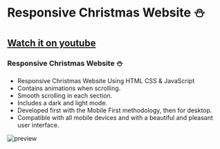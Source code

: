 # Responsive Christmas Website ⛄️

## [Watch it on youtube](https://youtu.be/HrZSQpxfIxw)

### Responsive Christmas Website ⛄️

- Responsive Christmas Website Using HTML CSS & JavaScript
- Contains animations when scrolling.
- Smooth scrolling in each section.
- Includes a dark and light mode.
- Developed first with the Mobile First methodology, then for desktop.
- Compatible with all mobile devices and with a beautiful and pleasant user interface.

![preview](https://user-images.githubusercontent.com/83846852/150271520-915dac3f-dcc8-4e0a-a18d-36022c587774.png)
